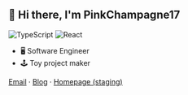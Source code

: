 ## 👋 Hi there, I'm PinkChampagne17

![TypeScript](https://img.shields.io/badge/typescript-%23007ACC.svg?style=for-the-badge&logo=typescript&logoColor=white)
![React](https://img.shields.io/badge/react-%2320232a.svg?style=for-the-badge&logo=react&logoColor=%2361DAFB)

- 🖥️ Software Engineer
- 🕹️ Toy project maker


[Email](mailto:pc17.github@outlook.com) ·
[Blog](https://pinkchampagne17.github.io/blog) ·
[Homepage (staging)](https://pinkchampagne17.github.io/stg/hp)
